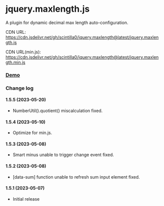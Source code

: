 # jquery.maxlength.js

A plugin for dynamic decimal max length auto-configuration.

CDN URL:
https://cdn.jsdelivr.net/gh/scintilla0/jquery.maxlength@latest/jquery.maxlength.js

CDN URL(min.js):
https://cdn.jsdelivr.net/gh/scintilla0/jquery.maxlength@latest/jquery.maxlength.min.js

### [Demo](https://codepen.io/scintilla_0/full/MWPQJWv)

### Change log

#### 1.5.5 (2023-05-20)
*	NumberUtil().quotient() miscalculation fixed.

#### 1.5.4 (2023-05-10)
*	Optimize for min.js.

#### 1.5.3 (2023-05-08)
*	Smart minus unable to trigger change event fixed.

#### 1.5.2 (2023-05-08)
*	[data-sum] function unable to refresh sum input element fixed.

#### 1.5.1 (2023-05-07)
*	Initial release
